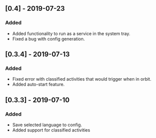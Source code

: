 ## [0.4] - 2019-07-23
### Added
 - Added functionality to run as a service in the system tray.
 - Fixed a bug with config generation.

## [0.3.4] - 2019-07-13
### Added
 - Fixed error with classified activities that would trigger when in orbit.
 - Added auto-start feature.

## [0.3.3] - 2019-07-10
### Added
- Save selected language to config.
- Added support for classified activities